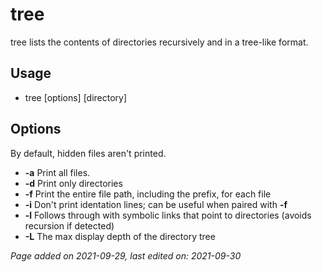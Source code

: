 # tree
tree lists the contents of directories recursively and in a tree-like format.

## Usage
- tree [options] [directory]

## Options
By default, hidden files aren't printed.

- **-a** Print all files.
- **-d** Print only directories
- **-f** Print the entire file path, including the prefix, for each file
- **-i** Don't print identation lines; can be useful when paired with **-f**
- **-l** Follows through with symbolic links that point to directories (avoids recursion if detected)
- **-L** The max display depth of the directory tree

*Page added on 2021-09-29, last edited on: 2021-09-30*

